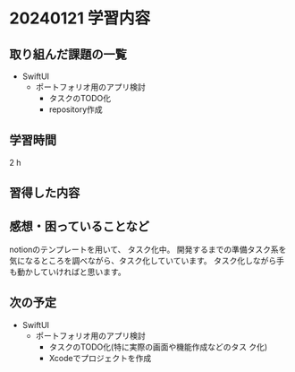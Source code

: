 # 20240121 学習内容

## 取り組んだ課題の一覧

- SwiftUI
  - ポートフォリオ用のアプリ検討
    - タスクのTODO化
    - repository作成

## 学習時間

2 h

## 習得した内容

## 感想・困っていることなど

notionのテンプレートを用いて、
タスク化中。
開発するまでの準備タスク系を気になるところを調べながら、タスク化していています。
タスク化しながら手も動かしていければと思います。

## 次の予定

- SwiftUI
  - ポートフォリオ用のアプリ検討
    - タスクのTODO化(特に実際の画面や機能作成などのタス
    ク化)
    - Xcodeでプロジェクトを作成
